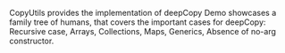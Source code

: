 CopyUtils provides the implementation of deepCopy
Demo showcases a family tree of humans, that covers the important cases for deepCopy:
Recursive case, Arrays, Collections, Maps, Generics, Absence of no-arg constructor.
